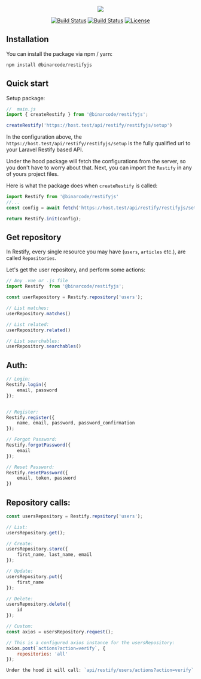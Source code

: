 <p align="center"><img src="http://restify.binarcode.com/assets/img/logo.png"></p>

<p align="center">
    <a href="https://github.com/BinarCode/restifyjs/actions"><img src="https://github.com/BinarCode/restifyjs/workflows/Tests/badge.svg" alt="Build Status"></a>
    <a href="https://badge.fury.io/js/%40binarcode%2Frestifyjs.svg"><img src="https://badge.fury.io/js/%40binarcode%2Frestifyjs.svg" alt="Build Status"></a>
    <a href="https://packagist.org/packages/binaryk/laravel-restify"><img src="https://poser.pugx.org/binaryk/laravel-restify/license.svg" alt="License"></a>
</p>


## Installation

You can install the package via npm / yarn:

```bash
npm install @binarcode/restifyjs
```

## Quick start

Setup package:

```js
//  main.js
import { createRestify } from '@binarcode/restifyjs';

createRestify('https://host.test/api/restify/restifyjs/setup')
```

In the configuration above, the `https://host.test/api/restify/restifyjs/setup` is the fully qualified url to your Laravel Restify based API.

Under the hood package will fetch the configurations from the server, so you don't have to worry about that. Next, you can import the `Restify` in any of yours project files. 

Here is what the package does when `createRestify` is called:

```js
import Restify from '@binarcode/restifyjs'
//...
const config = await fetch('https://host.test/api/restify/restifyjs/setup');

return Restify.init(config);
```

## Get repository

In Restify, every single resource you may have (`users`, `articles` etc.), are called `Repositories`.

Let's get the user repository, and perform some actions:

```js
// Any .vue or .js file
import Restify  from '@binarcode/restifyjs';

const userRepository = Restify.repository('users');

// List matches:
userRepository.matches()

// List related:
userRepository.related()

// List searchables:
userRepository.searchables()
```

## Auth:

```js
// Login:
Restify.login({
    email, password
});


// Register:
Restify.register({
    name, email, password, password_confirmation
});

// Forgot Password:
Restify.forgotPassword({
    email
});

// Reset Password:
Restify.resetPassword({
    email, token, password
})
```

## Repository calls:

```js
const usersRepository = Restify.repsitory('users');

// List:
usersRepository.get();

// Create:
usersRepository.store({
    first_name, last_name, email
});

// Update:
usersRepository.put({
    first_name
});

// Delete:
usersRepository.delete({
    id
});

// Custom:
const axios = usersRepository.request();

// This is a configured axios instance for the usersRepository:
axios.post(`actions?action=verify`, {
    repositories: 'all'
});

Under the hood it will call: `api/restify/users/actions?action=verify`
```
